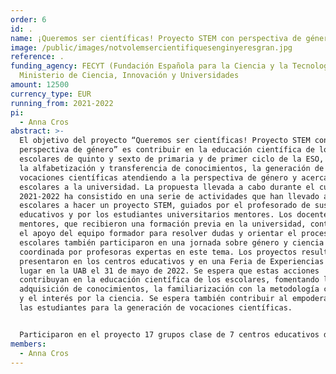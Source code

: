 ```yaml
---
order: 6
id: .
name: ¡Queremos ser científicas! Proyecto STEM con perspectiva de género
image: /public/images/notvolemsercientifiquesenginyeresgran.jpg
reference: .
funding_agency: FECYT (Fundación Española para la Ciencia y la Tecnología),
  Ministerio de Ciencia, Innovación y Universidades
amount: 12500
currency_type: EUR
running_from: 2021-2022
pi:
  - Anna Cros
abstract: >-
  El objetivo del proyecto “Queremos ser científicas! Proyecto STEM con
  perspectiva de género” es contribuir en la educación científica de los
  escolares de quinto y sexto de primaria y de primer ciclo de la ESO, promover
  la alfabetización y transferencia de conocimientos, la generación de
  vocaciones científicas atendiendo a la perspectiva de género y acercar a los
  escolares a la universidad. La propuesta llevada a cabo durante el curso
  2021-2022 ha consistido en una serie de actividades que han llevado a los
  escolares a hacer un proyecto STEM, guiados por el profesorado de sus centros
  educativos y por los estudiantes universitarios mentores. Los docentes y los
  mentores, que recibieron una formación previa en la universidad, contaron con
  el apoyo del equipo formador para resolver dudas y orientar el proceso. Los
  escolares también participaron en una jornada sobre género y ciencia
  coordinada por profesoras expertas en este tema. Los proyectos resultantes se
  presentaron en los centros educativos y en una Feria de Experiencias que tuvo
  lugar en la UAB el 31 de mayo de 2022. Se espera que estas acciones
  contribuyan en la educación científica de los escolares, fomentando la
  adquisición de conocimientos, la familiarización con la metodología científica
  y el interés por la ciencia. Se espera también contribuir al empoderamiento de
  las estudiantes para la generación de vocaciones científicas. 


  Participaron en el proyecto 17 grupos clase de 7 centros educativos de educación primaria y secundaria (400 estudiantes de quinto y sexto curso de primaria y de primero y segundo curso de la ESO); 15 docentes de los centros participantes, que recibieron la formación y el apoyo del equipo formador de la UAB (equipo del Centro de Investigación para la Investigación Científica y Matemática-CRECIM), además de la implicación del equipo directivo y el claustro de los centros educativos, 30 estudiantes universitarios mentores (mayoritariamente mujeres), que recibieron formación y participaron en este proyecto en el marco de una Actividad de Aprendizaje y Servicio reconocida por la universidad, y finalmente también se contó con la implicación del profesorado de las Facultades de Ciencias, Biociencias y de la Escuela de Ingeniería de la UAB en la organización de talleres de carácter científico tecnológico dirigido a los estudiantes de los centros educativos participantes.
members:
  - Anna Cros
---
```

